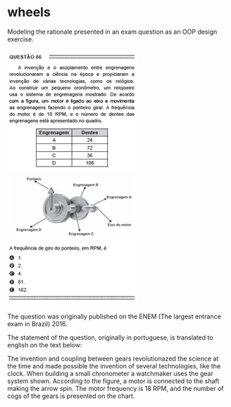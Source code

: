 # wheels
Modeling the rationale presented in an exam question as an OOP design exercise.

![Question snapshot](https://raw.githubusercontent.com/fhpriamo/wheels/master/question_snapshot.png)

The question was originally published on the ENEM (The largest entrance exam in Brazil) 2016. 

The statement of the question, originally in portuguese, is translated to english on the text below:

The invention and coupling between gears revolutionazed the science at the time and made possible the invention of several technologies, like the clock. When building a small chronometer a watchmaker uses the gear system shown. According to the figure, a motor is connected to the shaft making the arrow spin. The motor frequency is 18 RPM, and the number of cogs of the gears is presented on the chart.

